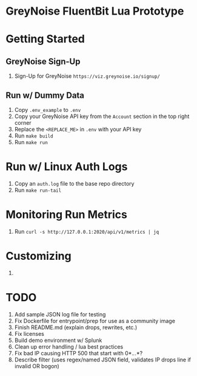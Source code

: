 # GreyNoise FluentBit Lua Prototype

# Getting Started

## GreyNoise Sign-Up
1. Sign-Up for GreyNoise `https://viz.greynoise.io/signup/`

## Run w/ Dummy Data
1. Copy `.env_example` to `.env`
1. Copy your GreyNoise API key from the `Account` section in the top right corner
1. Replace the `<REPLACE_ME>` in `.env` with your API key
1. Run `make build`
1. Run `make run`

# Run w/ Linux Auth Logs
1. Copy an `auth.log` file to the base repo directory
1. Run `make run-tail`

# Monitoring Run Metrics
1. Run `curl -s http://127.0.0.1:2020/api/v1/metrics | jq`

# Customizing
1.

# TODO
1. Add sample JSON log file for testing
1. Fix Dockerfile for entrypoint/prep for use as a community image
1. Finish README.md (explain drops, rewrites, etc.)
1. Fix licenses
1. Build demo environment w/ Splunk
1. Clean up error handling / lua best practices
1. Fix bad IP causing HTTP 500 that start with 0*.*.*.*?
1. Describe filter (uses regex/named JSON field, validates IP drops line if invalid OR bogon)